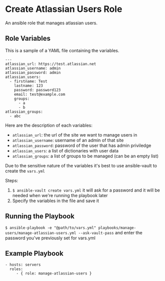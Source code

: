 Create Atlassian Users Role
=========

An ansible role that manages atlassian users.


Role Variables
--------------

This is a sample of a YAML file containing the variables.

```
---
atlassian_url: https://test.atlassian.net
atlassian_username: admin
atlassian_password: admin
atlassian_users:
  - firstname: Test
    lastname: 123
    password: password123
    email: test@example.com
    groups:
      - a
      - b
atlassian_groups:
  - abc
```

Here are the description of each variables:

- `atlassian_url`: the url of the site we want to manage users in
- `atlassian_username`: username of an admin of that site
- `atlassian_password`: password of the user that has admin priviledge
- `atlassian_users`: a list of dictionaries with user data
- `atlassian_groups`: a list of groups to be managed (can be an empty list)

Due to the sensitive nature of the variables it's best to use ansible-vault to create the `vars.yml`

Steps:
1. `$ ansible-vault create vars.yml` it will ask for a password and it will be needed when we're running the playbook later
2. Specify the variables in the file and save it

Running the Playbook
--------------------

`$ ansible-playbook -e "@path/to/vars.yml" playbooks/manage-users/manage-atlassian-users.yml --ask-vault-pass` and enter the password you've previously set for vars.yml

Example Playbook
----------------

    - hosts: servers
      roles:
         - { role: manage-atlassian-users }
